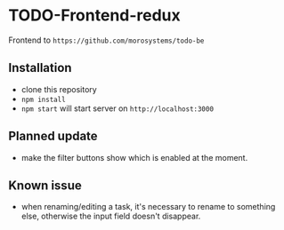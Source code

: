 # TODO-Frontend-redux

Frontend to `https://github.com/morosystems/todo-be`

## Installation

- clone this repository
- `npm install`
- `npm start` will start server on `http://localhost:3000`

## Planned update

- make the filter buttons show which is enabled at the moment.

## Known issue

- when renaming/editing a task, it's necessary to rename to something else, otherwise the input field doesn't disappear.
